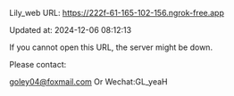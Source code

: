 Lily_web URL: https://222f-61-165-102-156.ngrok-free.app

Updated at: 2024-12-06 08:12:13

If you cannot open this URL, the server might be down.

Please contact: 

goley04@foxmail.com Or Wechat:GL_yeaH